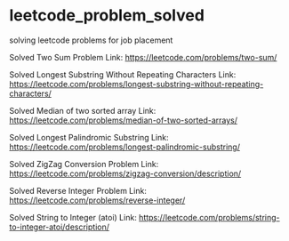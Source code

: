 # leetcode_problem_solved
solving leetcode problems for job placement 

Solved Two Sum Problem 
Link: https://leetcode.com/problems/two-sum/

Solved Longest Substring Without Repeating Characters
Link: https://leetcode.com/problems/longest-substring-without-repeating-characters/

Solved Median of two sorted array
Link: https://leetcode.com/problems/median-of-two-sorted-arrays/

Solved  Longest Palindromic Substring
Link: https://leetcode.com/problems/longest-palindromic-substring/

Solved ZigZag Conversion Problem 
Link: https://leetcode.com/problems/zigzag-conversion/description/

Solved Reverse Integer Problem 
Link: https://leetcode.com/problems/reverse-integer/

Solved String to Integer (atoi)
Link: https://leetcode.com/problems/string-to-integer-atoi/description/

